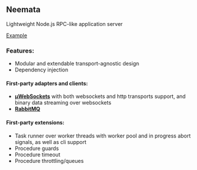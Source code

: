 ## Neemata

Lightweight Node.js RPC-like application server

[Example](https://github.com/denis-ilchishin/neemata-starter)

### Features:

- Modular and extendable transport-agnostic design
- Dependency injection

#### First-party adapters and clients:

- **[μWebSockets](https://github.com/uNetworking/uWebSockets.js)** with both websockets and http transports support, and binary data streaming over websockets
- **[RabbitMQ](https://www.rabbitmq.com/)**

#### First-party extensions:

- Task runner over worker threads with worker pool and in progress abort signals, as well as cli support
- Procedure guards
- Procedure timeout
- Procedure throttling/queues
